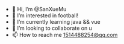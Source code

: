 - 👋 Hi, I’m @SanXueMu
- 👀 I’m interested in football!
- 🌱 I’m currently learning java && vue
- 💞️ I’m looking to collaborate on u
- 📫 How to reach me 1514488254@qq.com

<!---
SanXueMu is a ✨ special ✨ repository because its `README.md` (this file) appears on your GitHub profile.
You can click the Preview link to take a look at your changes.
--->
